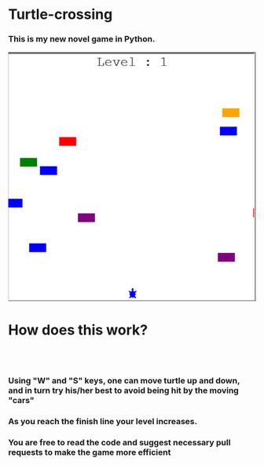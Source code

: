 # Turtle-crossing

### This is my new novel game in Python.

<img src = "game.png" ></img>
<h1>How does this work?</h1>

<br></br>

<h3> Using "W" and "S" keys, one can move turtle up and down, and in turn try his/her best to avoid being hit by the moving "cars"</h3>
<h3> As you reach the finish line your level increases. </h3>


  


<h3> You are free to read the code and suggest necessary pull requests to make the game more efficient</h3>
